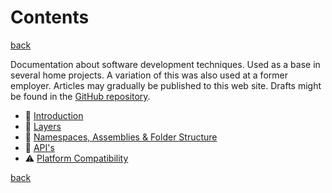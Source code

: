 Contents 
========

[back](https://jjvanzon.github.io/)

Documentation about software development techniques. Used as a base in several home projects. A variation of this was also used at a former employer. Articles may gradually be published to this web site. Drafts might be found in the [GitHub repository](https://github.com/jjvanzon/JJs-Reference-Architecture).  

- 📢 [Introduction](introduction.md)
- 🧅 [Layers](layers.md)
- 🍱 [Namespaces, Assemblies & Folder Structure](namespaces-assemblies-and-folder-structure.md)
- 🎁 [API's](apis.md)
- ⚠ [Platform Compatibility](misc-docs/platform-compatibility.md)

[back](https://jjvanzon.github.io/)